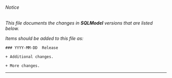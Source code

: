 ###### Notice

*This file documents the changes in ***SQLModel*** versions that are
listed below.*

*Items should be added to this file as:*

	### YYYY-MM-DD  Release

	+ Additional changes.

	+ More changes.

* * *


